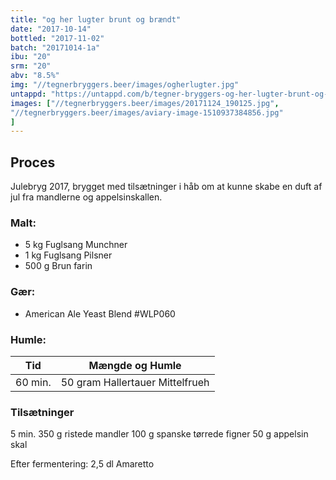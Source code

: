```yaml
---
title: "og her lugter brunt og brændt"
date: "2017-10-14"
bottled: "2017-11-02"
batch: "20171014-1a"
ibu: "20"
srm: "20"
abv: "8.5%"
img: "//tegnerbryggers.beer/images/ogherlugter.jpg"
untappd: "https://untappd.com/b/tegner-bryggers-og-her-lugter-brunt-og-braendt/2390886"
images: ["//tegnerbryggers.beer/images/20171124_190125.jpg",
"//tegnerbryggers.beer/images/aviary-image-1510937384856.jpg"
]
---
```


## Proces

Julebryg 2017, brygget med tilsætninger i håb om at kunne skabe en duft af jul fra mandlerne og appelsinskallen.

### Malt:

* 5 kg Fuglsang Munchner
* 1 kg Fuglsang Pilsner
* 500 g Brun farin

### Gær:

* American Ale Yeast Blend #WLP060

### Humle:

| Tid     | Mængde og Humle                 |
| ------- | ------------------------------- |
| 60 min. | 50 gram Hallertauer Mittelfrueh |

### Tilsætninger

5 min.
350 g ristede mandler
100 g spanske tørrede figner
50 g appelsin skal

Efter fermentering:
2,5 dl Amaretto
